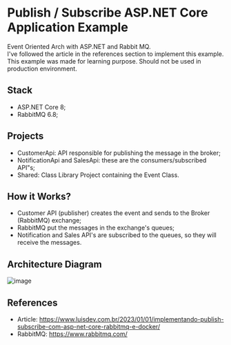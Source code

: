 # Publish / Subscribe ASP.NET Core Application Example
Event Oriented Arch with ASP.NET and Rabbit MQ. <br>
I've followed the article in the references section to implement this example. <br>
This example was made for learning purpose. Should not be used in production environment.

## Stack
- ASP.NET Core 8;
- RabbitMQ 6.8;

## Projects
- CustomerApi: API responsible for publishing the message in the broker;
- NotificationApi and SalesApi: these are the consumers/subscribed API"s;
- Shared: Class Library Project containing the Event Class.

## How it Works?
- Customer API (publisher) creates the event and sends to the Broker (RabbitMQ) exchange;
- RabbitMQ put the messages in the exchange's queues;
- Notification and Sales API's are subscribed to the queues, so they will receive the messages.

## Architecture Diagram
![image](https://github.com/user-attachments/assets/95a838e8-209e-4ef5-8f6c-f820788e48f2)

## References
- Article: https://www.luisdev.com.br/2023/01/01/implementando-publish-subscribe-com-asp-net-core-rabbitmq-e-docker/
- RabbitMQ: https://www.rabbitmq.com/

